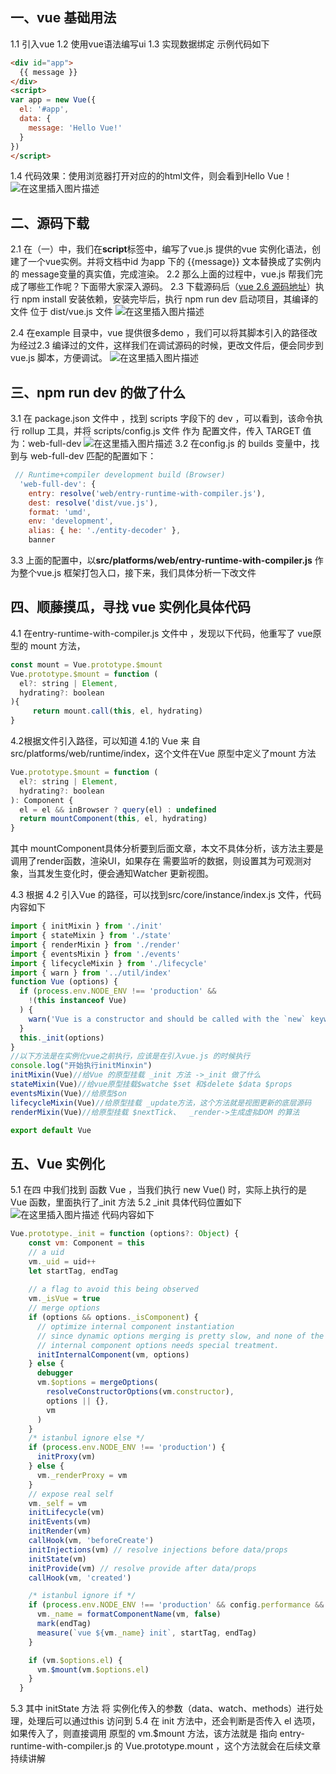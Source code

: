 ﻿## 一、vue 基础用法
1.1 引入vue
1.2 使用vue语法编写ui
1.3 实现数据绑定
示例代码如下
```html
<div id="app">
  {{ message }}
</div>
<script>
var app = new Vue({
  el: '#app',
  data: {
    message: 'Hello Vue!'
  }
})
</script>
```
1.4 代码效果：使用浏览器打开对应的的html文件，则会看到Hello Vue！
![在这里插入图片描述](https://img-blog.csdnimg.cn/cf314ddf5e8d44c08802acb498d41f8b.png)

## 二、源码下载
2.1 在（一）中，我们在**script**标签中，编写了vue.js  提供的vue 实例化语法，创建了一个vue实例。并将文档中id 为app 下的 {{message}} 文本替换成了实例内的 message变量的真实值，完成渲染。
2.2  那么上面的过程中，vue.js 帮我们完成了哪些工作呢？下面带大家深入源码。
2.3 下载源码后（[vue 2.6 源码地址](https://github.com/vuejs/vue/tree/2.6)）执行 npm install 安装依赖，安装完毕后，执行 npm run dev 启动项目，其编译的文件 位于 dist/vue.js 文件
![在这里插入图片描述](https://img-blog.csdnimg.cn/6760f4b3f9ff43e28f0d3e7d5b6c9247.png)

2.4 在example 目录中，vue 提供很多demo ，我们可以将其脚本引入的路径改为经过2.3 编译过的文件，这样我们在调试源码的时候，更改文件后，便会同步到vue.js 脚本，方便调试。
![在这里插入图片描述](https://img-blog.csdnimg.cn/16576b0a3dc8424d9585f806bf5189d3.png)

## 三、npm run dev 的做了什么

3.1 在 package.json 文件中 ，找到 scripts 字段下的 dev ，可以看到，该命令执行 rollup 工具，并将  scripts/config.js 文件 作为 配置文件，传入 TARGET 值为：web-full-dev 
![在这里插入图片描述](https://img-blog.csdnimg.cn/914d7bbb2afa4b31bae24e197c8c3545.png)
3.2 在config.js 的 builds 变量中，找到与 web-full-dev 匹配的配置如下：
```javascript
 // Runtime+compiler development build (Browser)
  'web-full-dev': {
    entry: resolve('web/entry-runtime-with-compiler.js'),
    dest: resolve('dist/vue.js'),
    format: 'umd',
    env: 'development',
    alias: { he: './entity-decoder' },
    banner
```
3.3 上面的配置中，以**src/platforms/web/entry-runtime-with-compiler.js** 作为整个vue.js 框架打包入口，接下来，我们具体分析一下改文件

## 四、顺藤摸瓜，寻找 vue 实例化具体代码

4.1 在entry-runtime-with-compiler.js 文件中 ，发现以下代码，他重写了 vue原型的 mount 方法，
```javascript
const mount = Vue.prototype.$mount
Vue.prototype.$mount = function (
  el?: string | Element,
  hydrating?: boolean
){
	 return mount.call(this, el, hydrating)
}
```

4.2根据文件引入路径，可以知道 4.1的 Vue 来 自src/platforms/web/runtime/index，这个文件在Vue 原型中定义了mount 方法

```javascript
Vue.prototype.$mount = function (
  el?: string | Element,
  hydrating?: boolean
): Component {
  el = el && inBrowser ? query(el) : undefined
  return mountComponent(this, el, hydrating)
}

```
其中 mountComponent具体分析要到后面文章，本文不具体分析，该方法主要是调用了render函数，渲染UI，如果存在 需要监听的数据，则设置其为可观测对象，当其发生变化时，便会通知Watcher 更新视图。

4.3 根据 4.2 引入Vue 的路径，可以找到src/core/instance/index.js 文件，代码内容如下

```javascript
import { initMixin } from './init'
import { stateMixin } from './state'
import { renderMixin } from './render'
import { eventsMixin } from './events'
import { lifecycleMixin } from './lifecycle'
import { warn } from '../util/index'
function Vue (options) {
  if (process.env.NODE_ENV !== 'production' &&
    !(this instanceof Vue)
  ) {
    warn('Vue is a constructor and should be called with the `new` keyword')
  }
  this._init(options)
}
//以下方法是在实例化vue之前执行，应该是在引入vue.js 的时候执行
console.log("开始执行initMinxin")
initMixin(Vue)//给Vue 的原型挂载 _init 方法 ->_init 做了什么
stateMixin(Vue)//给vue原型挂载$watche $set 和$delete $data $props
eventsMixin(Vue)//给原型$on 
lifecycleMixin(Vue)//给原型挂载 _update方法，这个方法就是视图更新的底层源码
renderMixin(Vue)//给原型挂载 $nextTick、  _render->生成虚拟DOM 的算法

export default Vue

```

## 五、Vue 实例化
5.1 在四 中我们找到 函数 Vue ，当我们执行 new Vue() 时，实际上执行的是 Vue 函数，里面执行了_init 方法
5.2 _init 具体代码位置如下
![在这里插入图片描述](https://img-blog.csdnimg.cn/c8ca99feadf44bbf97b833186372a466.png)
代码内容如下

```javascript
Vue.prototype._init = function (options?: Object) {
    const vm: Component = this
    // a uid
    vm._uid = uid++
    let startTag, endTag
 
    // a flag to avoid this being observed
    vm._isVue = true
    // merge options
    if (options && options._isComponent) {
      // optimize internal component instantiation
      // since dynamic options merging is pretty slow, and none of the
      // internal component options needs special treatment.
      initInternalComponent(vm, options)
    } else {
      debugger
      vm.$options = mergeOptions(
        resolveConstructorOptions(vm.constructor),
        options || {},
        vm
      )
    }
    /* istanbul ignore else */
    if (process.env.NODE_ENV !== 'production') {
      initProxy(vm)
    } else {
      vm._renderProxy = vm
    }
    // expose real self
    vm._self = vm
    initLifecycle(vm)
    initEvents(vm)
    initRender(vm)
    callHook(vm, 'beforeCreate')
    initInjections(vm) // resolve injections before data/props
    initState(vm)
    initProvide(vm) // resolve provide after data/props
    callHook(vm, 'created')

    /* istanbul ignore if */
    if (process.env.NODE_ENV !== 'production' && config.performance && mark) {
      vm._name = formatComponentName(vm, false)
      mark(endTag)
      measure(`vue ${vm._name} init`, startTag, endTag)
    }

    if (vm.$options.el) {
      vm.$mount(vm.$options.el)
    }
  }
```
5.3 其中 initState 方法 将 实例化传入的参数（data、watch、methods）进行处理，处理后可以通过this 访问到
5.4 在 init 方法中，还会判断是否传入 el 选项，如果传入了，则直接调用 原型的 vm.$mount 方法，该方法就是 指向 entry-runtime-with-compiler.js 的 Vue.prototype.mount ，这个方法就会在后续文章持续讲解





